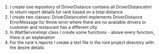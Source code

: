 1. I create one repository of DriverDistance contains all DriverDistanceIml to return report details for rank based on a total distance
2. I create two classes:
	DriverDistanceIml implements DriverDistance
	ErrorMessage for throw error where there are no available drivers or customer and restaurant has a different city
3. In WaltServiceImpl class I create some functions - above every function, there is an explanation
4. For the rank's reports I create a text file in the root project directory with the desire details

	
	
	
	
